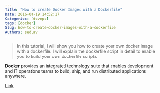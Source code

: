 ```yaml
---
Title: "How to create Docker Images with a Dockerfile"
Date: 2016-08-19 14:52:17
Categories: [devops]
tags: [docker]
Slug: how-to-create-docker-images-with-a-dockerfile
Authors: sedlav
---
```


> In this tutorial, I will show you how to create your own docker image with a dockerfile. I will explain the dockerfile script in detail to enable you to build your own dockerfile scripts.

**Docker** provides an integrated technology suite that enables development and IT operations teams to build, ship, and run distributed applications anywhere.

[Link](https://www.howtoforge.com/tutorial/how-to-create-docker-images-with-dockerfile/)
